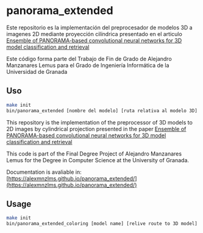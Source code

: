 # panorama_extended

Este repositorio es la implementación del preprocesador de modelos 3D a imagenes 2D mediante proyección cilíndrica presentado en el articulo [Ensemble of PANORAMA-based convolutional neural networks for 3D model classification and retrieval](https://www.sciencedirect.com/science/article/pii/S0097849317301978)

Este código forma parte del Trabajo de Fin de Grado de Alejandro Manzanares Lemus para el Grado de Ingeniería Informática de la Universidad de Granada

## Uso
```bash
make init
bin/panorama_extended [nombre del modelo] [ruta relativa al modelo 3D] [ruta mapa de calor X] [ruta mapa de calor Y] [ruta mapa de calor Z] [directorio salida modelo 3D coloreado]
```

This repository is the implementation of the preprocessor of 3D models to 2D images by cylindrical projection presented in the paper [Ensemble of PANORAMA-based convolutional neural networks for 3D model classification and retrieval](https://www.sciencedirect.com/science/article/pii/S0097849317301978)

This code is part of the Final Degree Project of Alejandro Manzanares Lemus for the Degree in Computer Science at the University of Granada.

Documentation is avaliable in: [https://alexmnzlms.github.io/panorama_extended/](https://alexmnzlms.github.io/panorama_extended/)

## Usage
```bash
make init
bin/panorama_extended_coloring [model name] [relive route to 3D model] [heatmap_X] [heatmap_Y] [heatmap_Z] [output folder colored 3D model]
```
